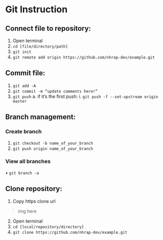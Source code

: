 # Git Instruction

## Connect file to repository:
1)	Open terminal
2)	```cd [file/directory/path]```
3)	```git init```
4)	```git remote add origin https://github.com/nhrap-dev/example.git```
## Commit file:
1)	```git add -A```
2)	```git commit -m “update comments here!”```
3)	```git push```
a.	if it’s the first push:
i.	```git push -f --set-upstream origin master```
## Branch management:
### Create branch
1)	```git checkout -b name_of_your_branch```
2)	```git push origin name_of_your_branch```
### View all branches
•	```git branch -a```
## Clone repository:
1)	Copy https clone url
>img here 
2)	Open terminal
3)	```cd [local/repository/directory]```
4)	```git clone https://github.com/nhrap-dev/example.git```

